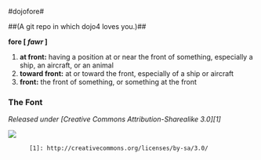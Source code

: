 #dojofore#

##(A git repo in which dojo4 loves you.)##

**fore [ _fawr_ ]**

1. **at front:** having a position at or near the front of something, especially a ship, an aircraft, or an animal
1. **toward front:** at or toward the front, especially of a ship or aircraft
1. **front:** the front of something, or something at the front

### The Font ###

_Released under [Creative Commons Attribution-Sharealike 3.0][1]_

<img src="/dojo4/dojofore/raw/master/the_font/the_font.png" />
          
          [1]: http://creativecommons.org/licenses/by-sa/3.0/
